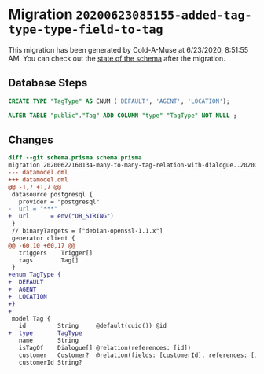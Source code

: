 # Migration `20200623085155-added-tag-type-type-field-to-tag`

This migration has been generated by Cold-A-Muse at 6/23/2020, 8:51:55 AM.
You can check out the [state of the schema](./schema.prisma) after the migration.

## Database Steps

```sql
CREATE TYPE "TagType" AS ENUM ('DEFAULT', 'AGENT', 'LOCATION');

ALTER TABLE "public"."Tag" ADD COLUMN "type" "TagType" NOT NULL ;
```

## Changes

```diff
diff --git schema.prisma schema.prisma
migration 20200622160134-many-to-many-tag-relation-with-dialogue..20200623085155-added-tag-type-type-field-to-tag
--- datamodel.dml
+++ datamodel.dml
@@ -1,7 +1,7 @@
 datasource postgresql {
   provider = "postgresql"
-  url = "***"
+  url      = env("DB_STRING")
 }
 // binaryTargets = ["debian-openssl-1.1.x"]
 generator client {
@@ -60,10 +60,17 @@
   triggers    Trigger[]
   tags        Tag[]
 }
+enum TagType {
+  DEFAULT
+  AGENT
+  LOCATION
+}
+
 model Tag {
   id         String     @default(cuid()) @id
+  type       TagType
   name       String
   isTagOf    Dialogue[] @relation(references: [id])
   customer   Customer?  @relation(fields: [customerId], references: [id])
   customerId String?
```


